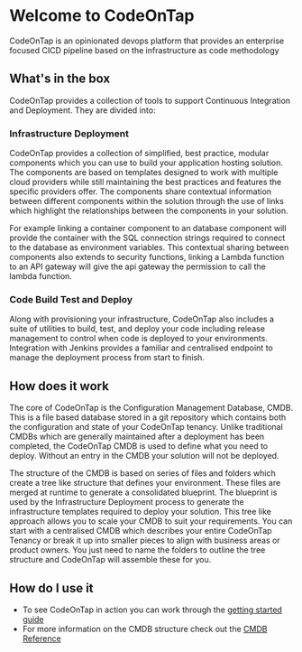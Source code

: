 # Welcome to CodeOnTap

CodeOnTap is an opinionated devops platform that provides an enterprise focused CICD pipeline based on the infrastructure as code methodology

## What's in the box

CodeOnTap provides a collection of tools to support Continuous Integration and Deployment. They are divided into:

### Infrastructure Deployment

CodeOnTap provides a collection of simplified, best practice, modular components which you can use to build your application hosting solution. The components are based on templates designed to work with multiple cloud providers while still maintaining the best practices and features the specific providers offer. The components share contextual information between different components within the solution through the use of links which highlight the relationships between the components in your solution.

For example linking a container component to an database component will provide the container with the SQL connection strings required to connect to the database as environment variables. This contextual sharing between components also extends to security functions, linking a Lambda function to an API gateway will give the api gateway the permission to call the lambda function.

### Code Build Test and Deploy

Along with provisioning your infrastructure, CodeOnTap also includes a suite of utilities to build, test, and deploy your code including release management to control when code is deployed to your environments. Integration with Jenkins provides a familiar and centralised endpoint to manage the deployment process from start to finish.

## How does it work

The core of CodeOnTap is the Configuration Management Database, CMDB. This is a file based database stored in a git repository which contains both the configuration and state of your CodeOnTap tenancy. Unlike traditional CMDBs which are generally maintained after a deployment has been completed, the CodeOnTap CMDB is used to define what you need to deploy. Without an entry in the CMDB your solution will not be deployed.

The structure of the CMDB is based on series of files and folders which create a tree like structure that defines your environment. These files are merged at runtime to generate a consolidated blueprint. The blueprint is used by the Infrastructure Deployment process to generate the infrastructure templates required to deploy your solution. This tree like approach allows you to scale your CMDB to suit your requirements. You can start with a centralised CMDB which describes your entire CodeOnTap Tenancy or break it up into smaller pieces to align with business areas or product owners. You just need to name the folders to outline the tree structure and CodeOnTap will assemble these for you.

## How do I use it

- To see CodeOnTap in action you can work through the [getting started guide](./getting-started/index.md)
- For more information on the CMDB structure check out the [CMDB Reference](./reference/cmdb.md)

